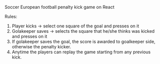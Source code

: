 ﻿Soccer European football penalty kick game on React

Rules:
1. Player kicks -> select one square of the goal and presses on it
2. Golakeeper saves -> selects the square that he/she thinks was kicked and presses on it
3. If golakeeper saves the goal, the score is awarded to goalkeeper side, otherwise the penalty kicker.
4. Anytime the players can replay the game starting from any previous kick.
